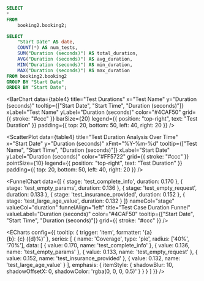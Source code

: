```sql table4
SELECT
*
FROM
    booking2.booking2;
```

```sql table5
SELECT
    "Start Date" AS date,
    COUNT(*) AS num_tests,
    SUM("Duration (seconds)") AS total_duration,
    AVG("Duration (seconds)") AS avg_duration,
    MIN("Duration (seconds)") AS min_duration,
    MAX("Duration (seconds)") AS max_duration
FROM booking2.booking2
GROUP BY "Start Date"
ORDER BY "Start Date";
```

<BarChart
    data={table4}
    title="Test Durations"
    x="Test Name"
    y="Duration (seconds)"
    tooltip={["Start Date", "Start Time", "Duration (seconds)"]}
    xLabel="Test Name"
    yLabel="Duration (seconds)"
    color="#4CAF50"
    grid={{ stroke: "#ccc" }}
    barSize={20} 
    legend={{ position: "top-right", text: "Test Duration" }} 
    padding={{ top: 20, bottom: 50, left: 40, right: 20 }} 
/>

<ScatterPlot
    data={table4}
    title="Test Duration Analysis Over Time"
    x="Start Date"
    y="Duration (seconds)"
    xFmt="%Y-%m-%d"
    tooltip={["Test Name", "Start Time", "Duration (seconds)"]}
    xLabel="Start Date"
    yLabel="Duration (seconds)"
    color="#FF5722"
    grid={{ stroke: "#ccc" }}
    pointSize={10}
    legend={{ position: "top-right", text: "Test Duration" }} 
    padding={{ top: 20, bottom: 50, left: 40, right: 20 }} 
/>

<FunnelChart 
    data={[
        { stage: 'test_complete_info', duration: 0.170 },
        { stage: 'test_empty_params', duration: 0.136 },
        { stage: 'test_empty_request', duration: 0.133 },
        { stage: 'test_insurance_provided', duration: 0.152 },
        { stage: 'test_large_age_value', duration: 0.132 }
    ]}
    nameCol="stage"
    valueCol="duration"
    funnelAlign="left"
    title="Test Case Duration Funnel"
    valueLabel="Duration (seconds)"
    color="#4CAF50"
    tooltip={["Start Date", "Start Time", "Duration (seconds)"]}
    grid={{ stroke: "#ccc" }}
/>

<ECharts
    config={{
        tooltip: {
            trigger: 'item',
            formatter: '{a} <br/>{b}: {c} ({d}%)'
        },
        series: [
            {
                name: 'Coverage',
                type: 'pie',
                radius: ['40%', '70%'],
                data: [
                    { value: 0.170, name: 'test_complete_info' },
                    { value: 0.136, name: 'test_empty_params' },
                    { value: 0.133, name: 'test_empty_request' },
                    { value: 0.152, name: 'test_insurance_provided' },
                    { value: 0.132, name: 'test_large_age_value' }
                ],
                emphasis: {
                    itemStyle: {
                        shadowBlur: 10,
                        shadowOffsetX: 0,
                        shadowColor: 'rgba(0, 0, 0, 0.5)'
                    }
                }
            }
        ]
    }}
/>

<LineChart
    data={table4}
    x="Test Name"
    y="Duration (seconds)"
    title="Test Name vs "
    xLabel="Month"
    yLabel="Total Duration (seconds)"
/>
